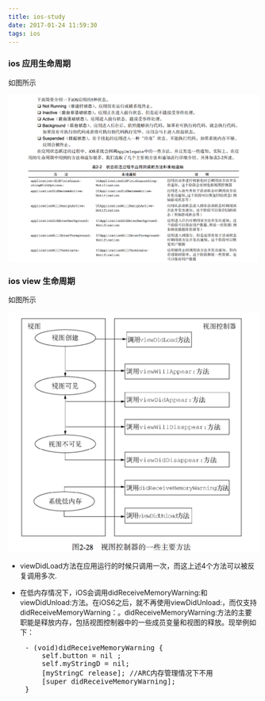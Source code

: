 ```yaml
---
title: ios-study
date: 2017-01-24 11:59:30
tags: ios
---
```


### ios 应用生命周期

如图所示

![ios应用生命周期](ios-study/application-life.png)

### ios view 生命周期

如图所示

![iosview生命周期](ios-study/view-life.png)

- viewDidLoad方法在应用运行的时候只调用一次，而这上述4个方法可以被反复调用多次.

- 在低内存情况下，iOS会调用didReceiveMemoryWarning:和viewDidUnload:方法。在iOS6之后，就不再使用viewDidUnload:，而仅支持didReceiveMemoryWarning：。didReceiveMemoryWarning:方法的主要职能是释放内存，包括视图控制器中的一些成员变量和视图的释放。现举例如下：
<pre>
	- (void)didReceiveMemoryWarning { 
		self.button = nil ;
		self.myStringD = nil; 
		[myStringC release]; //ARC内存管理情况下不用
		[super didReceiveMemoryWarning]; 
	} 
</pre>
